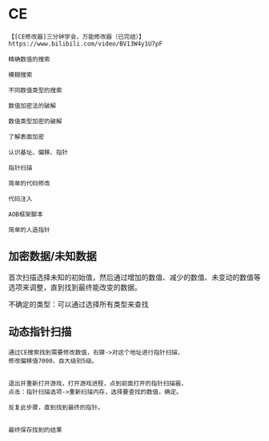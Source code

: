 # CE

```
【[CE修改器]三分钟学会，万能修改器（已完结）】 
https://www.bilibili.com/video/BV13W4y1U7pF

精确数值的搜索

模糊搜索

不同数值类型的搜索

数值加密法的破解

数值类型加密的破解

了解表面加密

认识基址、偏移、指针

指针扫描

简单的代码修改

代码注入

AOB框架脚本

简单的人造指针
```

## 加密数据/未知数据

首次扫描选择未知的初始值，然后通过增加的数值、减少的数值、未变动的数值等选项来调整，直到找到最终能改变的数据。

不确定的类型：可以通过选择所有类型来查找

## 动态指针扫描

```
通过CE搜索找到需要修改数值，右键->对这个地址进行指针扫描，
修改偏移值7000，自大级别5级。


退出并重新打开游戏，打开游戏进程，点到前面打开的指针扫描器，
点击：指针扫描选项->重新扫描内存，选择要查找的数值，确定。

反复此步骤，直到找到最终的指针。


最终保存找到的结果
```
